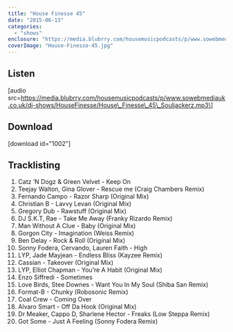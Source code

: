 ```yaml
---
title: "House Finesse 45"
date: "2015-06-13"
categories: 
  - "shows"
enclosure: "https://media.blubrry.com/housemusicpodcasts/p/www.sowebmediauk.co.uk/dj-shows/HouseFinesse/House_Finesse_45_Souljackerz.mp3 0 audio/mpeg "
coverImage: "House-Finesse-45.jpg"
---
```


## Listen

\[audio src=https://media.blubrry.com/housemusicpodcasts/p/www.sowebmediauk.co.uk/dj-shows/HouseFinesse/House\_Finesse\_45\_Souljackerz.mp3\]

## Download

\[download id="1002"\]

## Tracklisting

1. Catz ’N Dogz & Green Velvet - Keep On
2. Teejay Walton, Gina Glover - Rescue me (Craig Chambers Remix)
3. Fernando Campo - Razor Sharp (Original Mix)
4. Christian B - Lavvy Levan (Original Mix)
5. Gregory Dub - Rawstuff (Original Mix)
6. DJ S.K.T, Rae - Take Me Away (Franky Rizardo Remix)
7. Man Without A Clue - Baby (Original Mix)
8. Gorgon City - Imagination (Weiss Remix)
9. Ben Delay - Rock & Roll (Original Mix)
10. Sonny Fodera, Cervando, Lauren Faith - High
11. LYP, Jade Mayjean - Endless Bliss (Kayzee Remix)
12. Cassian - Takeover (Original Mix)
13. LYP, Elliot Chapman - You’re A Habit (Original Mix)
14. Enzo Siffredi - Sometimes
15. Love Birds, Stee Downes - Want You In My Soul (Shiba San Remix)
16. Format-B - Chunky (Robosonic Remix)
17. Coal Crew - Coming Over
18. Alvaro Smart - Off Da Hook (Original Mix)
19. Dr Meaker, Cappo D, Sharlene Hector - Freaks (Low Steppa Remix)
20. Got Some - Just A Feeling (Sonny Fodera Remix)
